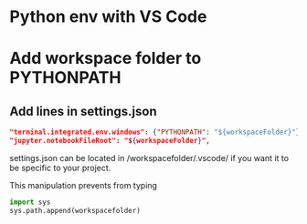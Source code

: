 # Python env with VS Code
# Add workspace folder to PYTHONPATH
## Add lines in settings.json 
```json
"terminal.integrated.env.windows": {"PYTHONPATH": "${workspaceFolder}"},
"jupyter.notebookFileRoot": "${workspaceFolder}",
```
settings.json can be located in /workspacefolder/.vscode/ if you want it to be specific to your project.  

This manipulation prevents from typing
```py
import sys
sys.path.append(workspacefolder)
```
